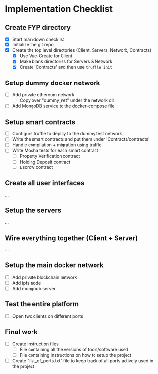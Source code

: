 # Implementation Checklist

## Create FYP directory
- [x] Start markdown checklist
- [x] Initialize the git repo
- [x] Create the top level directories (Client, Servers, Network, Contracts)
  - [x] Use Vue-Create for Client
  - [x] Make blank directories for Servers & Network
  - [x] Create 'Contracts' and then use ``` truffle init ```

## Setup dummy docker network
- [ ] Add private ethereum network
  - [ ] Copy over "dummy_net" under the network dir
- [ ] Add MongoDB service to the docker-compose file

## Setup smart contracts
- [ ] Configure truffle to deploy to the dummy test network
- [ ] Write the smart contracts and put them under 'Contracts/contracts'
- [ ] Handle compilation + migration using truffle
- [ ] Write Mocha tests for each smart contract
  - [ ] Property Verification contract
  - [ ] Holding Deposit contract
  - [ ] Escrow contract

## Create all user interfaces
...

## Setup the servers
...

## Wire everything together (Client + Server)
...

## Setup the main docker network
- [ ] Add private blockchain network
- [ ] Add ipfs node
- [ ] Add mongodb server

## Test the entire platform
- [ ] Open two clients on different ports

## Final work
- [ ] Create instruction files
  - [ ] File containing all the versions of tools/software used
  - [ ] File containing instructions on how to setup the project
- [ ] Create "list_of_ports.txt" file to keep track of all ports actively used in the project

